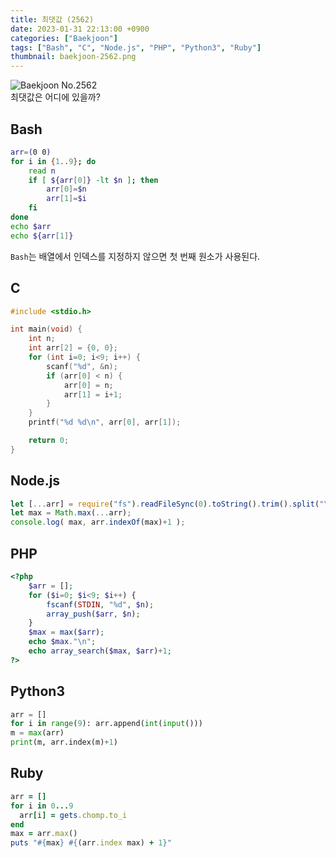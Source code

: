 ```yaml
---
title: 최댓값 (2562)
date: 2023-01-31 22:13:00 +0900
categories: ["Baekjoon"]
tags: ["Bash", "C", "Node.js", "PHP", "Python3", "Ruby"]
thumbnail: baekjoon-2562.png
---
```


![Baekjoon No.2562](baekjoon-2562.png)  
최댓값은 어디에 있을까?

## Bash
```bash
arr=(0 0)
for i in {1..9}; do
	read n
	if [ ${arr[0]} -lt $n ]; then
		arr[0]=$n
		arr[1]=$i
	fi
done
echo $arr
echo ${arr[1]}
```
`Bash`는 배열에서 인덱스를 지정하지 않으면 첫 번째 원소가 사용된다.

## C
```c
#include <stdio.h>

int main(void) {
	int n;
	int arr[2] = {0, 0};
	for (int i=0; i<9; i++) {
		scanf("%d", &n);
		if (arr[0] < n) {
			arr[0] = n;
			arr[1] = i+1;
		}
	}
	printf("%d %d\n", arr[0], arr[1]);

	return 0;
}
```

## Node.js
```javascript
let [...arr] = require("fs").readFileSync(0).toString().trim().split("\n").map(Number);
let max = Math.max(...arr);
console.log( max, arr.indexOf(max)+1 );
```

## PHP
```php
<?php
	$arr = [];
	for ($i=0; $i<9; $i++) {
		fscanf(STDIN, "%d", $n);
		array_push($arr, $n);
	}
	$max = max($arr);
	echo $max."\n";
	echo array_search($max, $arr)+1;
?>
```

## Python3
```python
arr = []
for i in range(9): arr.append(int(input()))
m = max(arr)
print(m, arr.index(m)+1)
```

## Ruby
```ruby
arr = []
for i in 0...9
  arr[i] = gets.chomp.to_i
end
max = arr.max()
puts "#{max} #{(arr.index max) + 1}"
```

